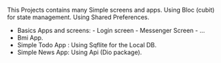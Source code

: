 This Projects contains many Simple screens and apps.
Using Bloc (cubit) for state management.
Using Shared Preferences.
* Basics Apps and screens: 
      - Login screen 
      - Messenger Screen
      - ...
* Bmi App.
* Simple Todo App : Using Sqflite for the Local DB.
* Simple News App: Using Api (Dio package).  
